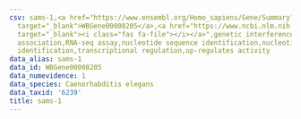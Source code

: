 ```yaml
---
csv: sams-1,<a href="https://www.ensembl.org/Homo_sapiens/Gene/Summary?db=core;g=WBGene00008205"
  target="_blank">WBGene00008205</a>,<a href="https://www.ncbi.nlm.nih.gov/pubmed/27496166"
  target="_blank"><i class="fas fa-file"></i></a>",genetic interference,functional
  association,RNA-seq assay,nucleotide sequence identification,nucleotide sequence
  identification,transcriptional regulation,up-regulates activity
data_alias: sams-1
data_id: WBGene00008205
data_numevidence: 1
data_species: Caenorhabditis elegans
data_taxid: '6239'
title: sams-1
---
```

